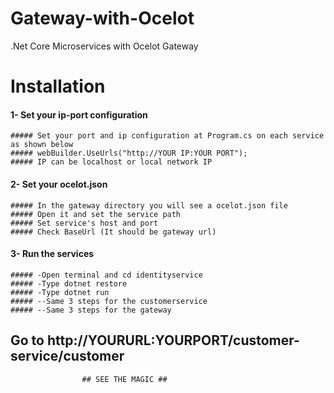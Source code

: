 # Gateway-with-Ocelot
.Net Core Microservices with Ocelot Gateway

# Installation
#### 1- Set your ip-port configuration
	##### Set your port and ip configuration at Program.cs on each service as shown below
	##### webBuilder.UseUrls("http://YOUR IP:YOUR PORT");
	##### IP can be localhost or local network IP
#### 2- Set your ocelot.json
	##### In the gateway directory you will see a ocelot.json file
	##### Open it and set the service path
	##### Set service's host and port
	##### Check BaseUrl (It should be gateway url)
#### 3- Run the services
	##### -Open terminal and cd identityservice 
	##### -Type dotnet restore
	##### -Type dotnet run
	##### --Same 3 steps for the customerservice
	##### --Same 3 steps for the gateway


## Go to http://YOURURL:YOURPORT/customer-service/customer

					## SEE THE MAGIC ##
	